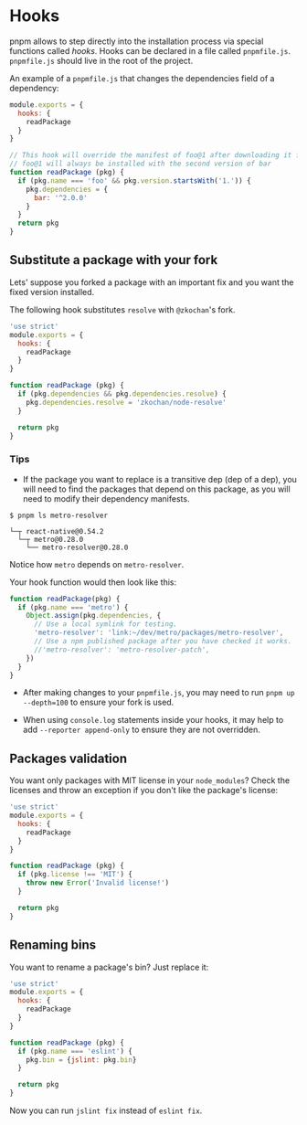 # Hooks

pnpm allows to step directly into the installation process via special functions called *hooks*.
Hooks can be declared in a file called `pnpmfile.js`. `pnpmfile.js` should live in the root of the project.

An example of a `pnpmfile.js` that changes the dependencies field of a dependency:

```js
module.exports = {
  hooks: {
    readPackage
  }
}

// This hook will override the manifest of foo@1 after downloading it from the registry
// foo@1 will always be installed with the second version of bar
function readPackage (pkg) {
  if (pkg.name === 'foo' && pkg.version.startsWith('1.')) {
    pkg.dependencies = {
      bar: '^2.0.0'
    }
  }
  return pkg
}
```

## Substitute a package with your fork

Lets' suppose you forked a package with an important fix and you want the fixed
version installed.

The following hook substitutes `resolve` with `@zkochan`'s fork.

```js
'use strict'
module.exports = {
  hooks: {
    readPackage
  }
}

function readPackage (pkg) {
  if (pkg.dependencies && pkg.dependencies.resolve) {
    pkg.dependencies.resolve = 'zkochan/node-resolve'
  }

  return pkg
}
```

### Tips 

- If the package you want to replace is a transitive dep (dep of a dep), 
you will need to find the packages that depend on this package, 
as you will need to modify their dependency manifests.

```
$ pnpm ls metro-resolver

└─┬ react-native@0.54.2
  └─┬ metro@0.28.0
    └── metro-resolver@0.28.0
```

Notice how `metro` depends on `metro-resolver`.

Your hook function would then look like this:

```js
function readPackage(pkg) {
  if (pkg.name === 'metro') {
    Object.assign(pkg.dependencies, {
      // Use a local symlink for testing.
      'metro-resolver': 'link:~/dev/metro/packages/metro-resolver',
      // Use a npm published package after you have checked it works.
      //'metro-resolver': 'metro-resolver-patch',
    })
  }
}
```

- After making changes to your `pnpmfile.js`, you may need to run 
`pnpm up --depth=100` to ensure your fork is used.

- When using `console.log` statements inside your hooks, it may help to add
`--reporter append-only` to ensure they are not overridden.

## Packages validation

You want only packages with MIT license in your `node_modules`? Check the licenses
and throw an exception if you don't like the package's license:

```js
'use strict'
module.exports = {
  hooks: {
    readPackage
  }
}

function readPackage (pkg) {
  if (pkg.license !== 'MIT') {
    throw new Error('Invalid license!')
  }

  return pkg
}
```

## Renaming bins

You want to rename a package's bin? Just replace it:

```js
'use strict'
module.exports = {
  hooks: {
    readPackage
  }
}

function readPackage (pkg) {
  if (pkg.name === 'eslint') {
    pkg.bin = {jslint: pkg.bin}
  }

  return pkg
}
```

Now you can run `jslint fix` instead of `eslint fix`.

